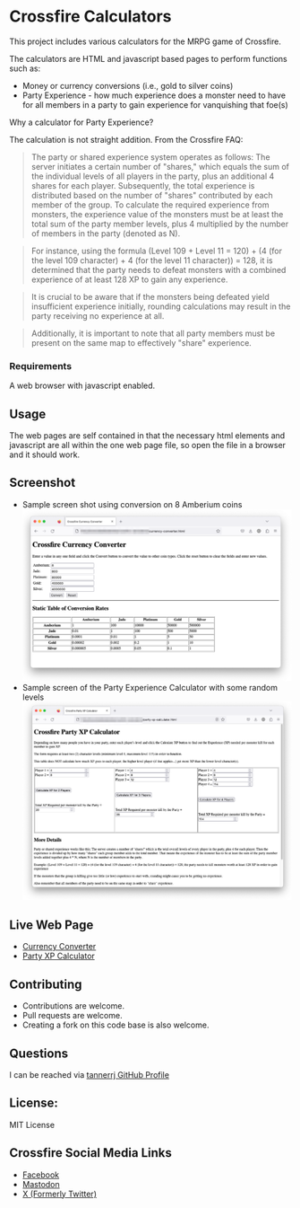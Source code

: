 # Crossfire Calculators

This project includes various calculators for the MRPG game of Crossfire.

The calculators are HTML and javascript based pages to perform functions such as:

 * Money or currency conversions (i.e., gold to silver coins)
 * Party Experience - how much experience does a monster need to have for all members in a party to gain experience for vanquishing that foe(s)

Why a calculator for Party Experience?

The calculation is not straight addition. From the Crossfire FAQ:

> The party or shared experience system operates as follows: The server initiates a certain number of "shares," which equals the sum of the individual levels of all players in the party, plus an additional 4 shares for each player. Subsequently, the total experience is distributed based on the number of "shares" contributed by each member of the group. To calculate the required experience from monsters, the experience value of the monsters must be at least the total sum of the party member levels, plus 4 multiplied by the number of members in the party (denoted as N).

> For instance, using the formula (Level 109 + Level 11 = 120) + (4 (for the level 109 character) + 4 (for the level 11 character)) = 128, it is determined that the party needs to defeat monsters with a combined experience of at least 128 XP to gain any experience.

> It is crucial to be aware that if the monsters being defeated yield insufficient experience initially, rounding calculations may result in the party receiving no experience at all.

> Additionally, it is important to note that all party members must be present on the same map to effectively "share" experience.

### Requirements

A web browser with javascript enabled.

## Usage

The web pages are self contained in that the necessary html elements and javascript are all within the one web page file, so open the file in a browser and it should work.

## Screenshot

 * Sample screen shot using conversion on 8 Amberium coins
 ![Crossfire Currency Converter sample image](images/crossfire-currency-converter.png)
* Sample screen of the Party Experience Calculator with some random levels
 ![Crossfire Experience Calculator sample image](images/crossfire-party-xp-calculator.png)

## Live Web Page

 * [Currency Converter](https://crossfire.real-time.com/resources/calculators/currency-converter.html)
 * [Party XP Calculator](https://crossfire.real-time.com/resources/calculators/party-xp-calculator.html)

## Contributing

 * Contributions are welcome.
 * Pull requests are welcome.
 * Creating a fork on this code base is also welcome.

## Questions

I can be reached via [tannerrj GitHub Profile](https://github.com/tannerrj)

## License:

MIT License

## Crossfire Social Media Links

 * [Facebook](https://www.facebook.com/crossfireproject/)
 * [Mastodon](https://mastodon.social/@crossfiremrpg)
 * [X (Formerly Twitter)](https://twitter.com/crossfiremrpg/)